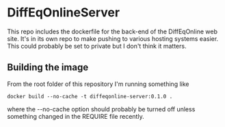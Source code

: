# DiffEqOnlineServer

This repo includes the dockerfile for the back-end of the DiffEqOnline web site.  It's in its own repo to make pushing to various hosting systems easier.  This could probably be set to private but I don't think it matters.  

## Building the image
From the root folder of this repository I'm running something like

```
docker build --no-cache -t diffeqonline-server:0.1.0 .
```

where the --no-cache option should probably be turned off unless something changed in the REQUIRE file recently.  
